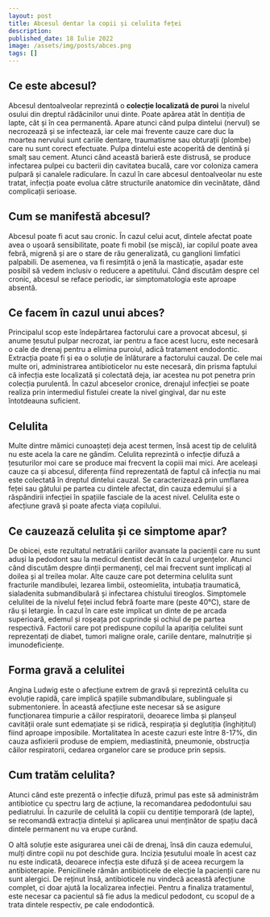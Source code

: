 ```yaml
---
layout: post
title: Abcesul dentar la copii și celulita feței
description:
published_date: 18 Iulie 2022
image: /assets/img/posts/abces.png
tags: []
---
```


## Ce este abcesul?

Abcesul dentoalveolar reprezintă o **colecție localizată de puroi** la nivelul osului din dreptul rădăcinilor unui dinte. Poate apărea atât în dentiția de lapte, cât și în cea permanentă. Apare atunci când pulpa dintelui (nervul) se necrozează și se infectează, iar cele mai frevente cauze care duc la moartea nervului sunt cariile dentare, traumatisme sau obturații (plombe) care nu sunt corect efectuate. Pulpa dintelui este acoperită de dentină și smalț sau cement. Atunci când această barieră este distrusă, se produce infectarea pulpei cu bacterii din cavitatea bucală, care vor coloniza camera pulpară și canalele radiculare. În cazul în care abcesul dentoalveolar nu este tratat, infecția poate evolua către structurile anatomice din vecinătate, dând complicații serioase. 

## Cum se manifestă abcesul?

Abcesul poate fi acut sau cronic. În cazul celui acut, dintele afectat poate avea o ușoară sensibilitate, poate fi mobil (se mișcă), iar copilul poate avea febră, migrenă și are o stare de rău generalizată, cu ganglioni limfatici palpabili. De asemenea, va fi resimțită o jenă la masticație, așadar este posibil să vedem inclusiv o reducere a apetitului. Când discutăm despre cel cronic, abcesul se reface periodic, iar simptomatologia este aproape absentă.

## Ce facem în cazul unui abces?

Principalul scop este îndepărtarea factorului care a provocat abcesul, și anume țesutul pulpar necrozat, iar pentru a face acest lucru, este necesară o cale de drenaj pentru a elimina puroiul, adică tratament endodontic. Extracția poate fi și ea o soluție de înlăturare a factorului cauzal. De cele mai multe ori, administrarea antibioticelor nu este necesară, din prisma faptului că infecția este localizată și colectată deja, iar acestea nu pot penetra prin colecția purulentă. În cazul abceselor cronice, drenajul infecției se poate realiza prin intermediul fistulei create la nivel gingival, dar nu este întotdeauna suficient. 

## Celulita

Multe dintre mămici cunoașteți deja acest termen, însă acest tip de celulită nu este acela la care ne gândim. Celulita reprezintă o infecție difuză a țesuturilor moi care se produce mai frecvent la copiii mai mici. Are aceleași cauze ca și abcesul, diferența fiind reprezentată de faptul că infecția nu mai este colectată în dreptul dintelui cauzal. Se caracterizează prin umflarea feței sau gâtului pe partea cu dintele afectat, din cauza edemului și a răspândirii infecției în spațiile fasciale de la acest nivel. Celulita este o afecțiune gravă și poate afecta viața copilului. 

## Ce cauzează celulita și ce simptome apar?

De obicei, este rezultatul netratării cariilor avansate la pacienții care nu sunt aduși la pedodont sau la medicul dentist decât în cazul urgențelor. Atunci când discutăm despre dinții permanenți, cel mai frecvent sunt implicați al doilea și al treilea molar. Alte cauze care pot determina celulita sunt fracturile mandibulei, lezarea limbii, osteomielita, intubația traumatică, sialadenita submandibulară și infectarea chistului tireoglos. Simptomele celulitei de la nivelul feței includ febră foarte mare (peste 40℃), stare de rău și letargie. În cazul în care este implicat un dinte de pe arcada superioară, edemul și roșeața pot cuprinde și ochiul de pe partea respectivă. Factorii care pot predispune copilul la apariția celulitei sunt reprezentați de diabet, tumori maligne orale, cariile dentare, malnutriție și imunodeficiențe. 

## Forma gravă a celulitei

Angina Ludwig este o afecțiune extrem de gravă și reprezintă celulita cu evoluție rapidă, care implică spațiile submandibulare, sublinguale și submentoniere. În această afecțiune este necesar să se asigure funcționarea timpurie a căilor respiratorii, deoarece limba și planșeul cavității orale sunt edemațiate și se ridică, respirația și deglutiția (înghițitul) fiind aproape imposibile. Mortalitatea în aceste cazuri este între 8-17%, din cauza asfixierii produse de empiem, mediastinită, pneumonie, obstrucția căilor respiratorii, cedarea organelor care se produce prin sepsis. 

## Cum tratăm celulita?

Atunci când este prezentă o infecție difuză, primul pas este să administrăm antibiotice cu spectru larg de acțiune, la recomandarea pedodontului sau pediatrului. În cazurile de celulită la copiii cu dentiție temporară (de lapte), se recomandă extracția dintelui și aplicarea unui menținător de spațiu dacă dintele permanent nu va erupe curând. 

O altă soluție este asigurarea unei căi de drenaj, însă din cauza edemului, mulți dintre copii nu pot deschide gura. Incizia țesutului moale în acest caz nu este indicată, deoarece infecția este difuză și de aceea recurgem la antibioterapie. Penicilinele rămân antibioticele de elecție la pacienții care nu sunt alergici. De reținut însă, antibioticele nu vindecă această afecțiune complet, ci doar ajută la localizarea infecției. Pentru a finaliza tratamentul, este necesar ca pacientul să fie adus la medicul pedodont, cu scopul de a trata dintele respectiv, pe cale endodontică.


